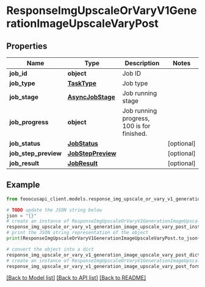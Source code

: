 # ResponseImgUpscaleOrVaryV1GenerationImageUpscaleVaryPost


## Properties

Name | Type | Description | Notes
------------ | ------------- | ------------- | -------------
**job_id** | **object** | Job ID | 
**job_type** | [**TaskType**](TaskType.md) | Job type | 
**job_stage** | [**AsyncJobStage**](AsyncJobStage.md) | Job running stage | 
**job_progress** | **object** | Job running progress, 100 is for finished. | 
**job_status** | [**JobStatus**](JobStatus.md) |  | [optional] 
**job_step_preview** | [**JobStepPreview**](JobStepPreview.md) |  | [optional] 
**job_result** | [**JobResult**](JobResult.md) |  | [optional] 

## Example

```python
from fooocusapi_client.models.response_img_upscale_or_vary_v1_generation_image_upscale_vary_post import ResponseImgUpscaleOrVaryV1GenerationImageUpscaleVaryPost

# TODO update the JSON string below
json = "{}"
# create an instance of ResponseImgUpscaleOrVaryV1GenerationImageUpscaleVaryPost from a JSON string
response_img_upscale_or_vary_v1_generation_image_upscale_vary_post_instance = ResponseImgUpscaleOrVaryV1GenerationImageUpscaleVaryPost.from_json(json)
# print the JSON string representation of the object
print(ResponseImgUpscaleOrVaryV1GenerationImageUpscaleVaryPost.to_json())

# convert the object into a dict
response_img_upscale_or_vary_v1_generation_image_upscale_vary_post_dict = response_img_upscale_or_vary_v1_generation_image_upscale_vary_post_instance.to_dict()
# create an instance of ResponseImgUpscaleOrVaryV1GenerationImageUpscaleVaryPost from a dict
response_img_upscale_or_vary_v1_generation_image_upscale_vary_post_form_dict = response_img_upscale_or_vary_v1_generation_image_upscale_vary_post.from_dict(response_img_upscale_or_vary_v1_generation_image_upscale_vary_post_dict)
```
[[Back to Model list]](../README.md#documentation-for-models) [[Back to API list]](../README.md#documentation-for-api-endpoints) [[Back to README]](../README.md)


